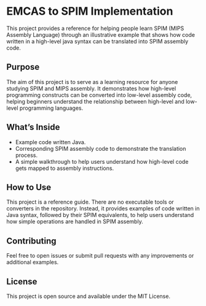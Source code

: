 # EMCAS to SPIM Implementation

This project provides a reference for helping people learn SPIM (MIPS Assembly Language) through an illustrative example that shows how code written in a high-level java syntax can be translated into SPIM assembly code.

## Purpose

The aim of this project is to serve as a learning resource for anyone studying SPIM and MIPS assembly. It demonstrates how high-level programming constructs can be converted into low-level assembly code, helping beginners understand the relationship between high-level and low-level programming languages.

## What’s Inside
  - Example code written Java.
  - Corresponding SPIM assembly code to demonstrate the translation process.
  - A simple walkthrough to help users understand how high-level code gets mapped to assembly instructions.

## How to Use

This project is a reference guide. There are no executable tools or converters in the repository. Instead, it provides examples of code written in Java syntax, followed by their SPIM equivalents, to help users understand how simple operations are handled in SPIM assembly.

## Contributing

Feel free to open issues or submit pull requests with any improvements or additional examples.

## License

This project is open source and available under the MIT License.
